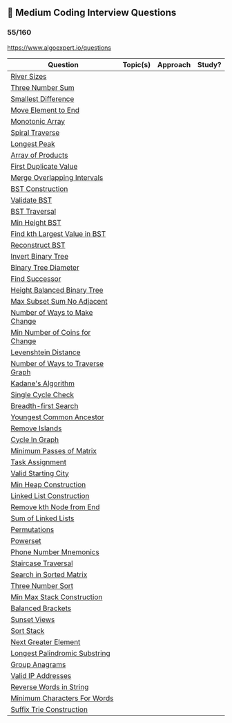 ## 🔵 Medium Coding Interview Questions
### 55/160

https://www.algoexpert.io/questions

| Question                                | Topic(s)             | Approach                 | Study?         |
| --------------------------------------- | :------------------: | :----------------------: | :------------: |
| [River Sizes]() |      |     |    |
| [Three Number Sum]() |      |     |    |
| [Smallest Difference]() |      |     |    |
| [Move Element to End]() |      |     |    |
| [Monotonic Array]() |      |     |    |
| [Spiral Traverse]() |      |     |    |
| [Longest Peak]() |      |     |    |
| [Array of Products]() |      |     |    |
| [First Duplicate Value]() |      |     |    |
| [Merge Overlapping Intervals]() |      |     |    |
| [BST Construction]() |      |     |    |
| [Validate BST]() |      |     |    |
| [BST Traversal]() |      |     |    |
| [Min Height BST]() |      |     |    |
| [Find kth Largest Value in BST]() |      |     |    |
| [Reconstruct BST]() |      |     |    |
| [Invert Binary Tree]() |      |     |    |
| [Binary Tree Diameter]() |      |     |    |
| [Find Successor]() |      |     |    |
| [Height Balanced Binary Tree]() |      |     |    |
| [Max Subset Sum No Adjacent]() |      |     |    |
| [Number of Ways to Make Change]() |      |     |    |
| [Min Number of Coins for Change]() |      |     |    |
| [Levenshtein Distance]() |      |     |    |
| [Number of Ways to Traverse Graph]() |      |     |    |
| [Kadane's Algorithm]() |      |     |    |
| [Single Cycle Check]() |      |     |    |
| [Breadth-first Search]() |      |     |    |
| [Youngest Common Ancestor]() |      |     |    |
| [Remove Islands]() |      |     |    |
| [Cycle In Graph]() |      |     |    |
| [Minimum Passes of Matrix]() |      |     |    |
| [Task Assignment]() |      |     |    |
| [Valid Starting City]() |      |     |    |
| [Min Heap Construction]() |      |     |    |
| [Linked List Construction]() |      |     |    |
| [Remove kth Node from End]() |      |     |    |
| [Sum of Linked Lists]() |      |     |    |
| [Permutations]() |      |     |    |
| [Powerset]() |      |     |    |
| [Phone Number Mnemonics]() |      |     |    |
| [Staircase Traversal]() |      |     |    |
| [Search in Sorted Matrix]() |      |     |    |
| [Three Number Sort]() |      |     |    |
| [Min Max Stack Construction]() |      |     |    |
| [Balanced Brackets]() |      |     |    |
| [Sunset Views]() |      |     |    |
| [Sort Stack]() |      |     |    |
| [Next Greater Element]() |      |     |    |
| [Longest Palindromic Substring]() |      |     |    |
| [Group Anagrams]() |      |     |    |
| [Valid IP Addresses]() |      |     |    |
| [Reverse Words in String]() |      |     |    |
| [Minimum Characters For Words]() |      |     |    |
| [Suffix Trie Construction]() |      |     |    |
